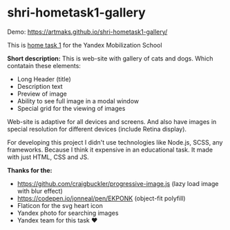 # shri-hometask1-gallery
Demo: https://artmaks.github.io/shri-hometask1-gallery/

This is  [home task 1](https://github.com/shri-msk-2017/rwd-home-task) for the Yandex Mobilization School

**Short description:**
This is web-site with gallery of cats and dogs. Which contatain these elements:
* Long Header (title)
* Description text
* Preview of image
* Ability to see full image in a modal window
* Special grid for the viewing of images 

Web-site is adaptive for all devices and screens. And also have images in special resolution for different devices (include Retina display).

For developing this project I didn't use technologies like Node.js, SCSS, any frameworks. Because I think it expensive in an educational task. It made with just HTML, CSS and JS.

**Thanks for the:**
* https://github.com/craigbuckler/progressive-image.js (lazy load image with blur effect)
* https://codepen.io/jonneal/pen/EKPONK (object-fit polyfill)
* Flaticon for the svg heart icon
* Yandex photo for searching images
* Yandex team for this task ♥
